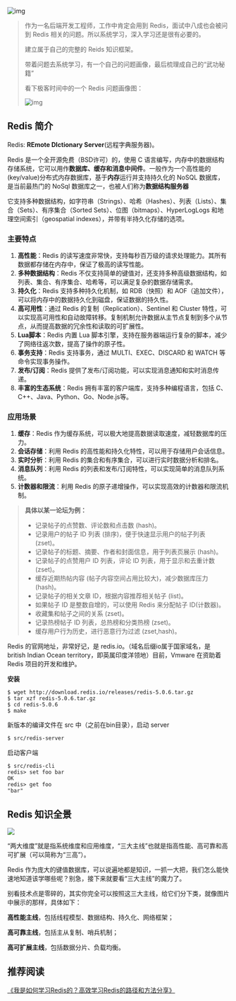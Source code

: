 ![img](https://redis.io/wp-content/uploads/2014/05/redis_289_art.png)



> 作为一名后端开发工程师，工作中肯定会用到 Redis，面试中八成也会被问到 Redis 相关的问题。所以系统学习，深入学习还是很有必要的。
>
> 建立属于自己的完整的 Reids 知识框架。
>
> 带着问题去系统学习，有一个自己的问题画像，最后梳理成自己的“武功秘籍”
>
> 看下极客时间中的一个 Redis 问题画像图：
>
> ![img](https://static001.geekbang.org/resource/image/70/b4/70a5bc1ddc9e3579a2fcb8a5d44118b4.jpeg)



## Redis 简介

Redis: **REmote DIctionary Server**(远程字典服务器)。

Redis 是一个全开源免费（BSD许可）的，使用 C 语言编写，内存中的数据结构存储系统，它可以用作**数据库、缓存和消息中间件**。一般作为一个高性能的(key/value)分布式内存数据库，基于**内存**运行并支持持久化的 NoSQL 数据库，是当前最热门的 NoSql 数据库之一，也被人们称为**数据结构服务器**

它支持多种数据结构，如字符串（Strings）、哈希（Hashes）、列表（Lists）、集合（Sets）、有序集合（Sorted Sets）、位图（bitmaps）、HyperLogLogs 和地理空间索引（geospatial indexes），并带有半持久化存储的选项。

### 主要特点

1. **高性能**：Redis 的读写速度非常快，支持每秒百万级的请求处理能力。其所有数据都存储在内存中，保证了极高的读写性能。
2. **多种数据结构**：Redis 不仅支持简单的键值对，还支持多种高级数据结构，如列表、集合、有序集合、哈希等，可以满足复杂的数据存储需求。
3. **持久化**：Redis 支持多种持久化机制，如 RDB（快照）和 AOF（追加文件），可以将内存中的数据持久化到磁盘，保证数据的持久性。
4. **高可用性**：通过 Redis 的复制（Replication）、Sentinel 和 Cluster 特性，可以实现高可用性和自动故障转移。复制机制允许数据从主节点复制到多个从节点，从而提高数据的冗余性和读取的可扩展性。
5. **Lua脚本**：Redis 内置 Lua 脚本引擎，支持在服务器端运行复杂的脚本，减少了网络往返次数，提高了操作的原子性。
6. **事务支持**：Redis 支持事务，通过 MULTI、EXEC、DISCARD 和 WATCH 等命令实现事务操作。
7. **发布/订阅**：Redis 提供了发布/订阅功能，可以实现消息通知和实时消息传递。
8. **丰富的生态系统**：Redis 拥有丰富的客户端库，支持多种编程语言，包括 C、C++、Java、Python、Go、Node.js等。

### 应用场景

1. **缓存**：Redis 作为缓存系统，可以极大地提高数据读取速度，减轻数据库的压力。
2. **会话存储**：利用 Redis 的高性能和持久化特性，可以用于存储用户会话信息。
3. **实时分析**：利用 Redis 的集合和有序集合，可以进行实时数据分析和排名。
4. **消息队列**：利用 Redis 的列表和发布/订阅特性，可以实现简单的消息队列系统。
5. **计数器和限流**：利用 Redis 的原子递增操作，可以实现高效的计数器和限流机制。

> **具体以某一论坛为例：**
>
> - 记录帖子的点赞数、评论数和点击数 (hash)。
> - 记录用户的帖子 ID 列表 (排序)，便于快速显示用户的帖子列表 (zset)。 
> - 记录帖子的标题、摘要、作者和封面信息，用于列表页展示 (hash)。 
> - 记录帖子的点赞用户 ID 列表，评论 ID 列表，用于显示和去重计数 (zset)。 
> - 缓存近期热帖内容 (帖子内容空间占用比较大)，减少数据库压力 (hash)。 
> - 记录帖子的相关文章 ID，根据内容推荐相关帖子 (list)。 
> - 如果帖子 ID 是整数自增的，可以使用 Redis 来分配帖子 ID(计数器)。 
> - 收藏集和帖子之间的关系 (zset)。 
> - 记录热榜帖子 ID 列表，总热榜和分类热榜 (zset)。 
> - 缓存用户行为历史，进行恶意行为过滤 (zset,hash)。

Redis 的官网地址，非常好记，是 redis.io。（域名后缀io属于国家域名，是 british Indian Ocean territory，即英属印度洋领地）目前，Vmware 在资助着 Redis 项目的开发和维护。



**安装**

```shell
$ wget http://download.redis.io/releases/redis-5.0.6.tar.gz
$ tar xzf redis-5.0.6.tar.gz
$ cd redis-5.0.6
$ make
```

新版本的编译文件在 src 中（之前在bin目录），启动 server

```sh
$ src/redis-server
```

启动客户端

```shell
$ src/redis-cli
redis> set foo bar
OK
redis> get foo
"bar"
```



## Redis 知识全景

![](/Users/starfish/Downloads/79da7093ed998a99d9abe91e610b74e7.jpg)

“两大维度”就是指系统维度和应用维度，“三大主线”也就是指高性能、高可靠和高可扩展（可以简称为“三高”）。

Redis 作为庞大的键值数据库，可以说遍地都是知识，一抓一大把，我们怎么能快速地知道该学哪些呢？别急，接下来就要看“三大主线”的魔力了。

别看技术点是零碎的，其实你完全可以按照这三大主线，给它们分下类，就像图片中展示的那样，具体如下：

**高性能主线**，包括线程模型、数据结构、持久化、网络框架；

**高可靠主线**，包括主从复制、哨兵机制；

**高可扩展主线**，包括数据分片、负载均衡。



## 推荐阅读

[《我是如何学习Redis的？高效学习Redis的路径和方法分享》](http://kaito-kidd.com/2020/09/09/how-i-learned-redis/)